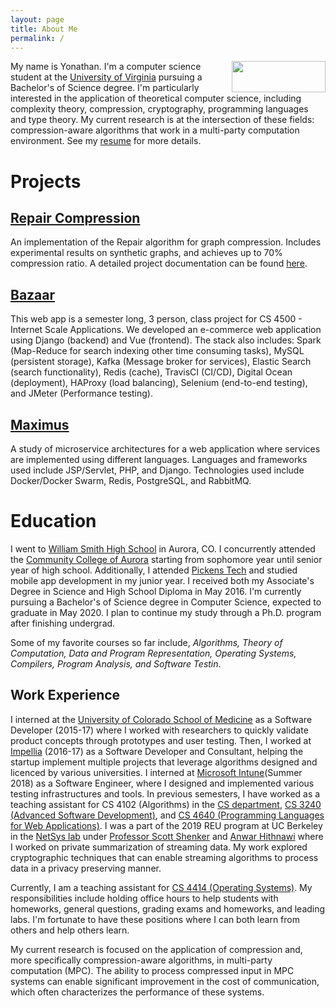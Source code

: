 ```yaml
---
layout: page
title: About Me
permalink: /
---
```


<img align="right" width="150" height="50" src="{{site.baseurl}}/assets/images/yonathan.jpg">

My name is Yonathan. I'm a computer science student at the [University of Virginia](http://www.virginia.edu/)  pursuing a Bachelor's of Science degree.  I'm particularly interested in the application of theoretical computer science, including complexity theory, compression, cryptography, programming languages and type theory. My current research is at the intersection of these fields: compression-aware algorithms that work in a multi-party computation environment. See my [resume]({{site.baseurl}}/assets/MyResume.pdf) for more details.

# Projects

## [Repair Compression](https://github.com/yonathanF/Repair-Graph-Compression)
An implementation of the Repair algorithm for graph compression.  Includes experimental results on synthetic graphs, and achieves up to 70% compression ratio.  A detailed project documentation can be found [here]( https://repair-graph-compression.readthedocs.io/en/latest/index.html).


## [Bazaar](https://github.com/yonathanF/bazaar-clone)
This web app is a semester long, 3 person, class project for CS 4500 - Internet Scale Applications. We developed an e-commerce web application using Django (backend) and Vue (frontend). The stack also includes: Spark (Map-Reduce for search indexing other time consuming tasks), MySQL (persistent storage), Kafka (Message broker for services), Elastic Search (search functionality), Redis (cache), TravisCI (CI/CD), Digital Ocean (deployment), HAProxy (load balancing), Selenium (end-to-end testing), and JMeter (Performance testing).

## [Maximus](https://github.com/yonathanF/maximus)
A study of microservice architectures for a web application where services are implemented using different languages.  Languages and frameworks used include JSP/Servlet, PHP, and Django. Technologies used include Docker/Docker Swarm, Redis, PostgreSQL, and RabbitMQ.


# Education

I went to [William Smith High School](https://wshs.exloer.com/") in Aurora, CO.  I concurrently attended the [Community College of Aurora](https://www.ccaurora.edu/) starting from sophomore year until senior year of high school. Additionally, I attended [Pickens Tech](https://www.pickenstech.org/) and studied mobile app development in my junior year. I received both my Associate's Degree in Science and High School Diploma in May 2016. I'm currently pursuing a Bachelor's of Science degree in Computer Science, expected to graduate in May 2020. I plan to  continue my study through a Ph.D. program after finishing undergrad.

Some of my favorite courses so far include, *Algorithms, Theory of Computation, Data and Program Representation, Operating Systems, Compilers, Program Analysis, and Software Testin*. 

## Work Experience
I interned at the [University of Colorado School of Medicine]() as a Software Developer (2015-17) where I worked with researchers to quickly validate product concepts through prototypes and user testing. Then, I worked at [Impellia](http://impellia.co/) (2016-17) as a Software Developer and Consultant, helping the startup implement multiple projects that leverage algorithms designed and licenced by various universities. I interned at [Microsoft Intune](https://www.microsoft.com/en-us/cloud-platform/microsoft-intune)(Summer 2018) as a Software Engineer, where I designed and implemented various testing infrastructures and tools. In previous semesters, I have worked as a teaching assistant for CS 4102 (Algorithms) in the [CS department](https://engineering.virginia.edu/departments/computer-science), [CS 3240 (Advanced Software Development)](http://cs3240.cs.virginia.edu/), and [CS 4640 (Programming Languages for Web Applications)](http://www.cs.virginia.edu/~up3f/cs4640/syllabus.html). I was a part of the 2019 REU program at UC Berkeley in the [NetSys lab](https://netsys.cs.berkeley.edu/) under [Professor Scott Shenker](https://www2.eecs.berkeley.edu/Faculty/Homepages/shenker.html) and [Anwar Hithnawi](https://hithnawi.com/) where I worked on private summarization of streaming data. My work explored cryptographic techniques that can enable streaming algorithms to process data in a privacy preserving manner. 

Currently, I am a teaching assistant for [CS 4414 (Operating Systems)](https://www.cs.virginia.edu/~cr4bd/4414/F2019/). My responsibilities include holding office hours to help students with homeworks, general questions, grading exams and homeworks, and leading labs. I'm fortunate to have these positions where I can both learn from others and help others learn. 

My current research is focused on the application of compression and, more specifically compression-aware algorithms, in multi-party computation (MPC). The ability to process compressed input in MPC systems can enable significant improvement in the cost of communication, which often characterizes the performance of these systems.
